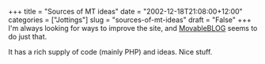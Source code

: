 +++
title = "Sources of MT ideas"
date = "2002-12-18T21:08:00+12:00"
categories = ["Jottings"]
slug = "sources-of-mt-ideas"
draft = "False"
+++
I'm always looking for ways to improve the site, and
[MovableBLOG](http://www.richarderiksson.com/movableblog/) seems to do
just that.

It has a rich supply of code (mainly PHP) and ideas. Nice stuff.

